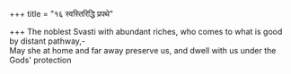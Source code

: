 +++
title = "१६ स्वस्तिरिद्धि प्रपथे"

+++
The noblest Svasti with abundant riches, who comes to what is good by distant pathway,-  
     May she at home and far away preserve us, and dwell with us under the Gods' protection